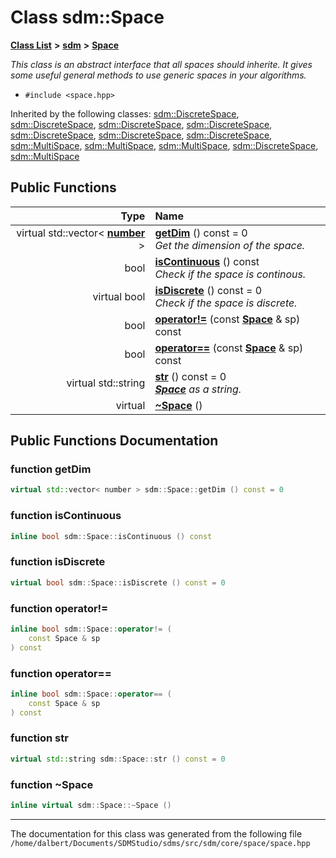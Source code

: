 
<NavBar active_item_id="2"/>

# Class sdm::Space


[**Class List**](annotated.md) **>** [**sdm**](namespacesdm.md) **>** [**Space**](classsdm_1_1Space.md)



_This class is an abstract interface that all spaces should inherite. It gives some useful general methods to use generic spaces in your algorithms._ 

* `#include <space.hpp>`





Inherited by the following classes: [sdm::DiscreteSpace](classsdm_1_1DiscreteSpace.md),  [sdm::DiscreteSpace](classsdm_1_1DiscreteSpace.md),  [sdm::DiscreteSpace](classsdm_1_1DiscreteSpace.md),  [sdm::DiscreteSpace](classsdm_1_1DiscreteSpace.md),  [sdm::DiscreteSpace](classsdm_1_1DiscreteSpace.md),  [sdm::DiscreteSpace](classsdm_1_1DiscreteSpace.md),  [sdm::DiscreteSpace](classsdm_1_1DiscreteSpace.md),  [sdm::MultiSpace](classsdm_1_1MultiSpace.md),  [sdm::MultiSpace](classsdm_1_1MultiSpace.md),  [sdm::MultiSpace](classsdm_1_1MultiSpace.md),  [sdm::DiscreteSpace](classsdm_1_1DiscreteSpace.md),  [sdm::MultiSpace](classsdm_1_1MultiSpace.md)










## Public Functions

| Type | Name |
| ---: | :--- |
| virtual std::vector&lt; [**number**](namespacesdm.md#typedef-number) &gt; | [**getDim**](classsdm_1_1Space.md#function-getdim) () const = 0<br>_Get the dimension of the space._  |
|  bool | [**isContinuous**](classsdm_1_1Space.md#function-iscontinuous) () const<br>_Check if the space is continous._  |
| virtual bool | [**isDiscrete**](classsdm_1_1Space.md#function-isdiscrete) () const = 0<br>_Check if the space is discrete._  |
|  bool | [**operator!=**](classsdm_1_1Space.md#function-operator) (const [**Space**](classsdm_1_1Space.md) & sp) const<br> |
|  bool | [**operator==**](classsdm_1_1Space.md#function-operator-2) (const [**Space**](classsdm_1_1Space.md) & sp) const<br> |
| virtual std::string | [**str**](classsdm_1_1Space.md#function-str) () const = 0<br>[_**Space**_](classsdm_1_1Space.md) _as a string._ |
| virtual  | [**~Space**](classsdm_1_1Space.md#function-space) () <br> |








## Public Functions Documentation


### function getDim 


```cpp
virtual std::vector< number > sdm::Space::getDim () const = 0
```



### function isContinuous 


```cpp
inline bool sdm::Space::isContinuous () const
```



### function isDiscrete 


```cpp
virtual bool sdm::Space::isDiscrete () const = 0
```



### function operator!= 


```cpp
inline bool sdm::Space::operator!= (
    const Space & sp
) const
```



### function operator== 


```cpp
inline bool sdm::Space::operator== (
    const Space & sp
) const
```



### function str 


```cpp
virtual std::string sdm::Space::str () const = 0
```



### function ~Space 


```cpp
inline virtual sdm::Space::~Space () 
```



------------------------------
The documentation for this class was generated from the following file `/home/dalbert/Documents/SDMStudio/sdms/src/sdm/core/space/space.hpp`